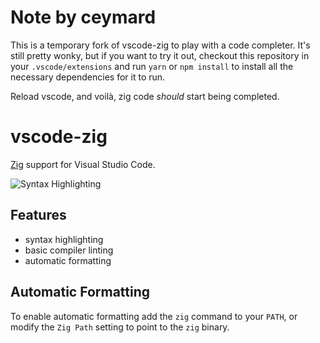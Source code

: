 # Note by ceymard

This is a temporary fork of vscode-zig to play with a code completer. It's still pretty wonky, but if you want to try it out, checkout this repository in your `.vscode/extensions` and run `yarn` or `npm install` to install all the necessary dependencies for it to run.

Reload vscode, and voilà, zig code *should* start being completed.

# vscode-zig

[Zig](http://ziglang.org/) support for Visual Studio Code.

![Syntax Highlighting](./images/example.png)

## Features

 - syntax highlighting
 - basic compiler linting
 - automatic formatting

## Automatic Formatting

To enable automatic formatting add the `zig` command to your `PATH`, or
modify the `Zig Path` setting to point to the `zig` binary.